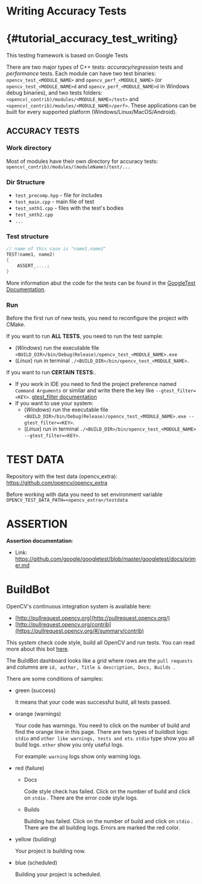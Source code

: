 # Writing Accuracy Tests
{#tutorial_accuracy_test_writing}
====================================================

This testing framework is based on Google Tests

There are two major types of C++ tests: *accuracy/regression* tests and *performance* tests. Each module can have two test binaries: `opencv_test_<MODULE_NAME>` and `opencv_perf_<MODULE_NAME>` (or `opencv_test_<MODULE_NAME>d` and `opencv_perf_<MODULE_NAME>d` in Windows debug binaries), and two tests folders: `<opencv(_contrib)/modules/<MODULE_NAME>/test>` and `<opencv(_contrib)/modules/<MODULE_NAME>/perf>`. These applications can be built for every supported platform (Windows/Linux/MacOS/Android).

## ACCURACY TESTS

### Work directory

Most of modules have their own directory for accuracy tests: `opencv(_contrib)/modules/(moduleName)/test/...`

### Dir Structure

- `test_precomp.hpp` - file for includes
- `test_main.cpp` - main file of test
- `test_smth1.cpp` - files with the test's bodies
- `test_smth2.cpp`
- `...`

### Test structure

```c++
// name of this case is "name1.name2"
TEST(name1, name2)
{
    ASSERT_....;
}
```
More information abut the code for the tests can be found in the [GoogleTest Documentation](https://github.com/google/googletest/blob/master/docs/primer.md).

### Run

Before the first run of new tests, you need to reconfigure the project with CMake.

If you want to run **ALL TESTS**, you need to run the test sample:

- (*Windows*) run the executable file `<BUILD_DIR>/bin/Debug(Release)/opencv_test_<MODULE_NAME>.exe`
- (*Linux*) run in terminal `./<BUILD_DIR>/bin/opencv_test_<MODULE_NAME>`.

If you want to run **CERTAIN TESTS**:.

- If you work in IDE you need to find the project preference named `Command Arguments` or similar and write there the key like `--gtest_filter=<KEY>`.  [gtest_filter documentation](https://github.com/google/googletest/blob/273f8cb059a4e7b089731036392422b5ef489791/docs/advanced.md#running-a-subset-of-the-tests)
- If you want to use your system:
  - (*Windows*) run the executable file `<BUILD_DIR>/bin/Debug(Release)/opencv_test_<MODULE_NAME>.exe --gtest_filter=<KEY>`.
  - (*Linux*) run in terminal `./<BUILD_DIR>/bin/opencv_test_<MODULE_NAME> --gtest_filter=<KEY>`.

# TEST DATA

Repository with the test data (opencv_extra): https://github.com/opencv/opencv_extra

Before working with data you need to set environment variable `OPENCV_TEST_DATA_PATH=<opencv_extra>/testdata`

# ASSERTION

**Assertion documentation**:

- Link: https://github.com/google/googletest/blob/master/googletest/docs/primer.md

# BuildBot

OpenCV's continuous integration system is available here:

- [http://pullrequest.opencv.org](http://pullrequest.opencv.org/)
- [http://pullrequest.opencv.org/contrib](https://pullrequest.opencv.org/#/summary/contrib)

This system check code style, build all OpenCV and run tests. You can read more about this bot [here](https://pullrequest.opencv.org/buildbot/).

The BuildBot dashboard looks like a grid where rows are the `pull requests` and columns are `id, author, Title & description, Docs, Builds `.

There are some conditions of samples:

- green (success)

  It means that your code was successful build, all tests passed.

- orange (warnings)

  Your code has warnings. You need to click on the number of build and find the orange line in this page. There are two types of buildbot logs: `stdio` and `other like warnings, tests and ets`. `stdio` type show you all build logs. `other` show you only useful logs.

  For example: `warning` logs show only warning logs.

- red (failure)

  - Docs

    Code style check has failed. Click on the number of build and click on `stdio` . There are the error code style logs.

  - Builds

    Building has failed. Click on the number of build and click on `stdio` . There are the all building logs. Errors are marked the red color.

- yellow (building)

  Your project is building now.

- blue (scheduled)

  Building your project is scheduled.